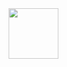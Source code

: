 <div id="header" align="center">
  <img src="https://media.giphy.com/media/MWSRkVoNaC30A/giphy.gif" width="100"/>
</div>
